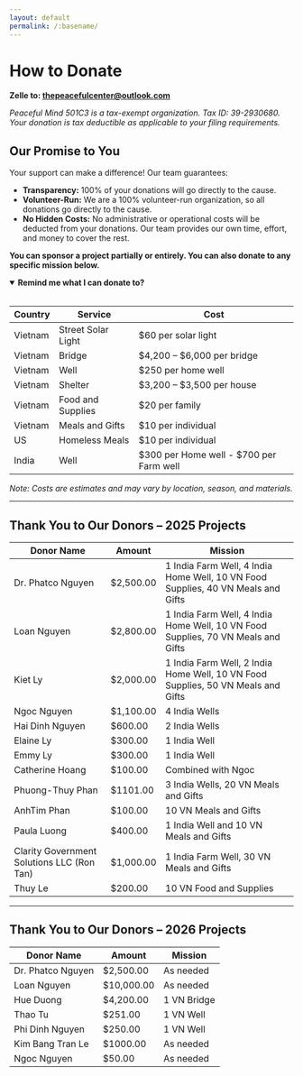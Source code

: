 ```yaml
---
layout: default
permalink: /:basename/
---
```


# How to Donate

**Zelle to: <u>thepeacefulcenter@outlook.com</u>**

_Peaceful Mind 501C3 is a tax-exempt organization. Tax ID: 39-2930680. Your donation is tax deductible as applicable to your filing requirements._

<section id="one">
  <h2>Our Promise to You</h2>
  <p>Your support can make a difference! Our team guarantees:</p>
  <ul>
    <li><strong>Transparency:</strong> 100% of your donations will go directly to the cause.</li>
    <li><strong>Volunteer-Run:</strong> We are a 100% volunteer-run organization, so all donations go directly to the cause.</li>
    <li><strong>No Hidden Costs:</strong> No administrative or operational costs will be deducted from your donations. Our team provides our own time, effort, and money to cover the rest.</li>
  </ul>
  <p><strong>You can sponsor a project partially or entirely. You can also donate to any specific mission below.</strong></p>
</section>

<details open>
  <summary><strong>Remind me what I can donate to?</strong></summary>

  <br/>

  <table>
    <thead>
      <tr>
        <th>Country</th>
        <th>Service</th>
        <th>Cost</th>
      </tr>
    </thead>
    <tbody>
      <tr>
        <td>Vietnam</td>
        <td>Street Solar Light</td>
        <td>$60 per solar light</td>
      </tr>
      <tr>
        <td>Vietnam</td>
        <td>Bridge</td>
        <td>$4,200 – $6,000 per bridge</td>
      </tr>
      <tr>
        <td>Vietnam</td>
        <td>Well</td>
        <td>$250 per home well</td>
      </tr>
      <tr>
        <td>Vietnam</td>
        <td>Shelter</td>
        <td>$3,200 – $3,500 per house</td>
      </tr>
      <tr>
        <td>Vietnam</td>
        <td>Food and Supplies</td>
        <td>$20 per family</td>
      </tr>
      <tr>
        <td>Vietnam</td>
        <td>Meals and Gifts</td>
        <td>$10 per individual</td>
      </tr>
      <tr>
        <td>US</td>
        <td>Homeless Meals</td>
        <td>$10 per individual</td>
      </tr>
      <tr>
        <td>India</td>
        <td>Well</td>
        <td>$300 per Home well - $700 per Farm well</td>
      </tr>
    </tbody>
  </table>
  <em>Note: Costs are estimates and may vary by location, season, and materials.</em>
</details>


---

## Thank You to Our Donors – 2025 Projects

| Donor Name                                 | Amount    | Mission                                                                          |
|--------------------------------------------|-----------|----------------------------------------------------------------------------------|
| Dr. Phatco Nguyen                          | $2,500.00 | 1 India Farm Well, 4 India Home Well, 10 VN Food Supplies, 40 VN Meals and Gifts |
| Loan Nguyen                                | $2,800.00 | 1 India Farm Well, 4 India Home Well, 10 VN Food Supplies, 70 VN Meals and Gifts |  
| Kiet Ly                                    | $2,000.00 | 1 India Farm Well, 2 India Home Well, 10 VN Food Supplies, 50 VN Meals and Gifts |  
| Ngoc Nguyen                                | $1,100.00 | 4 India Wells                                                                    |
| Hai Dinh Nguyen                            | $600.00   | 2 India Wells                                                                    |
| Elaine Ly                                  | $300.00   | 1 India Well                                                                     |
| Emmy Ly                                    | $300.00   | 1 India Well                                                                     | 
| Catherine Hoang                            | $100.00   | Combined with Ngoc                                                               |  
| Phuong-Thuy Phan                           | $1101.00  | 3 India Wells, 20 VN Meals and Gifts                                             |
| AnhTim Phan                                | $100.00   | 10 VN Meals and Gifts                                                            |
| Paula Luong                                | $400.00   | 1 India Well and 10 VN Meals and Gifts                                           |
| Clarity Government Solutions LLC (Ron Tan) | $1,000.00 | 1 India Farm Well, 30 VN Meals and Gifts                                         |
| Thuy Le                                    | $200.00   | 10 VN Food and Supplies                                                          |


---

## Thank You to Our Donors – 2026 Projects

| Donor Name        | Amount     | Mission                 |
|-------------------|------------|-------------------------|
| Dr. Phatco Nguyen | $2,500.00  | As needed               |
| Loan Nguyen       | $10,000.00 | As needed               |
| Hue Duong         | $4,200.00  | 1 VN Bridge             |  
| Thao Tu           | $251.00    | 1 VN Well               |
| Phi Dinh Nguyen   | $250.00    | 1 VN Well               |
| Kim Bang Tran Le  | $1000.00   | As needed               |
| Ngoc Nguyen       | $50.00     | As needed               | 

